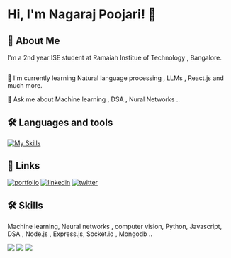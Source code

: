 
# Hi, I'm Nagaraj Poojari! 👋

## 🚀 About Me
I'm a 2nd year ISE student at Ramaiah Institue of Technology , Bangalore.
## 

🧠 I'm currently learning Natural language processing , LLMs , React.js and much more.

💬 Ask me about Machine learning ,  DSA , Nural Networks ..

## 🛠 Languages and tools 
[![My Skills](https://skillicons.dev/icons?i=tensorflow,java,python,express,git,github,mongodb,visualstudio,nodejs)](https://skillicons.dev)

## 🔗 Links
[![portfolio](https://img.shields.io/badge/my_portfolio-000?style=for-the-badge&logo=ko-fi&logoColor=white)]()
[![linkedin](https://img.shields.io/badge/linkedin-0A66C2?style=for-the-badge&logo=linkedin&logoColor=white)](https://www.linkedin.com/)
[![twitter](https://img.shields.io/badge/twitter-1DA1F2?style=for-the-badge&logo=twitter&logoColor=white)](https://twitter.com/)


## 🛠 Skills 
Machine learning, Neural networks , computer vision, Python, Javascript, DSA , Node.js , Express.js, Socket.io , Mongodb ..

<img src="https://github-readme-stats.vercel.app/api?username=nagarajRPoojari&show_icons=true&theme=transparent" style="display:inline"/>
<img src="https://github-readme-stats.vercel.app/api/top-langs?username=nagarajRPoojari&layout=compact&theme=transparent" style="display:inline"/>
<img src="https://leetcard.jacoblin.cool/Nagaraj_Poojari?theme=dark&font=Baloo%20Tamma%202&ext=heatmap" />

